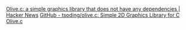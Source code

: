 
[Olive.c: a simple graphics library that does not have any dependencies | Hacker News](https://news.ycombinator.com/item?id=32932631)
[GitHub - tsoding/olive.c: Simple 2D Graphics Library for C](https://github.com/tsoding/olive.c)
[Olive.c](https://tsoding.github.io/olive.c/)

